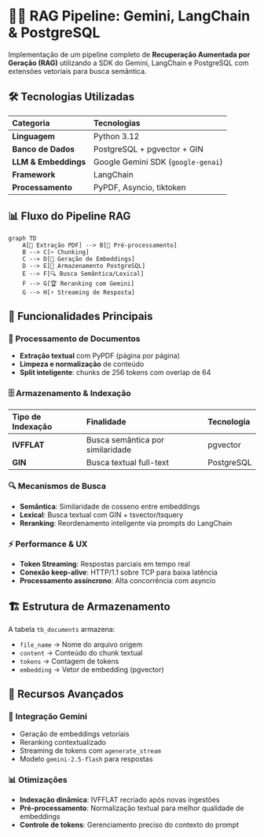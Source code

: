 # 🧠💎 RAG Pipeline: Gemini, LangChain & PostgreSQL

Implementação de um pipeline completo de **Recuperação Aumentada por Geração (RAG)** utilizando a SDK do Gemini, LangChain e PostgreSQL com extensões vetoriais para busca semântica.

## 🛠️ Tecnologias Utilizadas

| Categoria | Tecnologias |
| :--- | :--- |
| **Linguagem** | Python 3.12 |
| **Banco de Dados** | PostgreSQL + pgvector + GIN |
| **LLM & Embeddings** | Google Gemini SDK (`google-genai`) |
| **Framework** | LangChain |
| **Processamento** | PyPDF, Asyncio, tiktoken |

## 📊 Fluxo do Pipeline RAG

```mermaid
graph TD
    A[📄 Extração PDF] --> B[🧹 Pré-processamento]
    B --> C[✂️ Chunking]
    C --> D[🔢 Geração de Embeddings]
    D --> E[💾 Armazenamento PostgreSQL]
    E --> F[🔍 Busca Semântica/Lexical]
    F --> G[🏆 Reranking com Gemini]
    G --> H[⚡ Streaming de Resposta]
```

## 🚀 Funcionalidades Principais

### 🔄 Processamento de Documentos
- **Extração textual** com PyPDF (página por página)
- **Limpeza e normalização** de conteúdo
- **Split inteligente**: chunks de 256 tokens com overlap de 64

### 🗄️ Armazenamento & Indexação
| Tipo de Indexação | Finalidade | Tecnologia |
| :--- | :--- | :--- |
| **IVFFLAT** | Busca semântica por similaridade | pgvector |
| **GIN** | Busca textual full-text | PostgreSQL |

### 🔍 Mecanismos de Busca
- **Semântica**: Similaridade de cosseno entre embeddings
- **Lexical**: Busca textual com GIN + tsvector/tsquery
- **Reranking**: Reordenamento inteligente via prompts do LangChain

### ⚡ Performance & UX
- **Token Streaming**: Respostas parciais em tempo real
- **Conexão keep-alive**: HTTP/1.1 sobre TCP para baixa latência
- **Processamento assíncrono**: Alta concorrência com asyncio

## 🏗️ Estrutura de Armazenamento

A tabela `tb_documents` armazena:
- `file_name` → Nome do arquivo origem
- `content` → Conteúdo do chunk textual  
- `tokens` → Contagem de tokens
- `embedding` → Vetor de embedding (pgvector)

## 🎯 Recursos Avançados

### 🤖 Integração Gemini
- Geração de embeddings vetoriais
- Reranking contextualizado
- Streaming de tokens com `agenerate_stream`
- Modelo `gemini-2.5-flash` para respostas

### 📊 Otimizações
- **Indexação dinâmica**: IVFFLAT recriado após novas ingestões
- **Pré-processamento**: Normalização textual para melhor qualidade de embeddings
- **Controle de tokens**: Gerenciamento preciso do contexto do prompt


